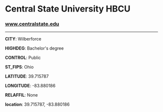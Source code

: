 # Central State University HBCU
### www.centralstate.edu
---
**CITY**: Wilberforce

**HIGHDEG**: Bachelor's degree

**CONTROL**: Public

**ST_FIPS**: Ohio

**LATITUDE**: 39.715787

**LONGITUDE**: -83.880186

**RELAFFIL**: None

**location**: 39.715787, -83.880186
